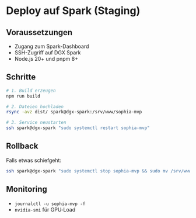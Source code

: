 # Deploy auf Spark (Staging)

## Voraussetzungen
- Zugang zum Spark-Dashboard
- SSH-Zugriff auf DGX Spark
- Node.js 20+ und pnpm 8+

## Schritte

```bash
# 1. Build erzeugen
npm run build

# 2. Dateien hochladen
rsync -avz dist/ spark@dgx-spark:/srv/www/sophia-mvp

# 3. Service neustarten
ssh spark@dgx-spark "sudo systemctl restart sophia-mvp"
```

## Rollback
Falls etwas schiefgeht:

```bash
ssh spark@dgx-spark "sudo systemctl stop sophia-mvp && sudo mv /srv/www/sophia-mvp.bak /srv/www/sophia-mvp && sudo systemctl start sophia-mvp"
```

## Monitoring
- `journalctl -u sophia-mvp -f`
- `nvidia-smi` für GPU‑Load
